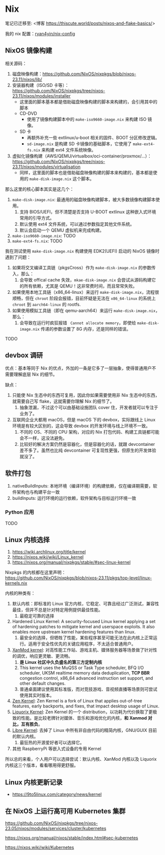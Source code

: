 # Nix

笔记已迁移至: <博客 <https://thiscute.world/posts/nixos-and-flake-basics/>>

我的 nix 配置：[ryan4yin/nix-config](https://github.com/ryan4yin/nix-config)


## NixOS 镜像构建

相关源码：

1. 磁盘映像构建：<https://github.com/NixOS/nixpkgs/blob/nixos-23.11/nixos/lib/>
1. 安装器构建（ISO/SD 卡等）：<https://github.com/NixOS/nixpkgs/tree/nixos-23.11/nixos/modules/installer>
   - 这里面的脚本基本都是借助磁盘映像构建的脚本来构建的，会引用其中的脚本
   - CD-DVD
     - 使用了镜像构建脚本中的 `make-iso9660-image.nix` 来构建 ISO 镜像。
   - SD 卡
     - 再额外补充一些 extlinux/u-boot 相关的固件、BOOT 分区修改逻辑。
     - `sd-image.nix` 是构建 SD 卡镜像的基础脚本，它使用了 `make-ext4-fs.nix` 来构建 ext4 文件系统映像。
1. 虚拟化镜像构建（AWS/QEMU/virtualbox/oci-container/proxmox/...）：<https://github.com/NixOS/nixpkgs/tree/nixos-23.11/nixos/modules/virtualisation>
   - 同样，这里面的脚本也是借助磁盘映像构建的脚本来构建的，基本都是使用的 `make-disk-image.nix` 这个脚本。

那么这里的核心脚本其实是这几个：

1. `make-disk-image.nix`: 最通用的磁盘映像构建脚本，被大多数镜像构建脚本使用。
    1. 支持 BIOS/UEFI，但不清楚是否支持 U-BOOT extlinux 这种嵌入式环境常用的引导方式。
    1. 默认使用 ext4 文件系统，可以通过参数指定其他文件系统。
    1. 默认会启动一个 QEMU 虚拟机来完成构建。
1. `make-iso9660-image.nix`: TODO
1. `make-ext4-fs.nix`: TODO

我在测试使用 `make-disk-image.nix` 构建使用 EDK2(UEFI) 启动的 NixOS 镜像时遇到了问题：

1. 如果将交叉编译工具链（pkgsCross）作为 `make-disk-image.nix` 的参数传入，那么：
    1. 会导致 offical cache 失效，`mkae-disk-image.nix` 会尝试从源码构建它的所有依赖，尤其是 QEMU！这非常费时间，而且常常失败。
1. 如果使用本地工具链（x86_64-linux）来运行 `make-disk-image.nix`，流程很顺畅，但在 `chroot` 阶段会报错，目前怀疑是无法在 `x86_64-linux` 的系统上 `chroot` 到 `aarch64-linux` 的 rootfs.
1. 如果使用模拟工具链（即在 qemu-aarch64）来运行 `make-disk-image.nix`，那么：
    1. 会导致在运行时疯狂报错 ` Cannot allocate memory`，即使给 `make-disk-image.nix` 传递的参数设置了 8G 内存，还是同样的错误。

TODO

## devbox 调研

优点：基本等同于 Nix 的优点，外加的一条是它多了一层抽象，使得普通用户不需要理解底层 Nix 的细节。

缺点：

1. 只能使 Nix 生态中的东西可复用，因此你如果需要使用非 Nix 生态中的东西，就需要自己写 flake，这就需要你理解 Nix 的细节了。
    1. 抽象泄漏，不过这个可以由基础设施团队 cover 住，开发者就可以专注于业务了。
2. 互联网企业大都用 macOS，但是 macOS 下的 devbox，实际跟线上 Linux 环境是有较大区别的，这会导致 devbox 的开发环境与线上环境不一致。
    1. 不同的 OS、不同的 CPU 架构，对应的 Nix 打包代码、构建工具链都可能会不一样，这没法避免。
    2. 比较好的解决方案仍然是容器化，但是容器化的话，就跟 devcontainer 差不多了。虽然也比纯 devcontainer 可复现性更强，但原生的开发体验就没了。


## 软件打包

1. nativeBuildInputs: 本地环境（编译环境）的构建依赖，仅在编译期需要，软件架构也与构建平台一致
3. buildInputs: 运行环境的运行依赖，软件架构与目标运行环境一致

### Python 应用

TODO


## Linux 内核选择

1. https://wiki.archlinux.org/title/kernel
1. https://nixos.wiki/wiki/Linux_kernel
2. https://nixos.org/manual/nixpkgs/stable/#sec-linux-kernel

Nixpkgs 的内核都在这里声明： <https://github.com/NixOS/nixpkgs/blob/nixos-23.11/pkgs/top-level/linux-kernels.nix>

内核的种类有：

1. 默认内核：即标准的 Linux 官方内核，它稳定、可靠且经过广泛测试，兼容性最佳，但并不总是针对特定用例提供最佳性能。
    1. 最稳定可靠的选择
1. Hardened Linux Kernel: A security-focused Linux kernel applying a set of hardening patches to mitigate kernel and userspace exploits. It also enables more upstream kernel hardening features than linux.
    1. 最安全的选择，但牺牲了性能，某些程序甚至可能无法在此内核上正常运行。适用于安全性优先的关键应用程序，不太适合普通用户。
1. [XanMod kernel](https://xanmod.org/): 对高性能工作站、游戏主机、媒体服务器等场景做了针对性的调优，响应更灵敏、更流畅。
    1. **是 Linux 社区中久负盛名的第三方定制内核**
    1. This kernel uses the MuQSS or Task Type scheduler, BFQ I/O scheduler, UKSM realtime memory data deduplication, **TCP BBR** congestion control, x86_64 advanced instruction set support, and other default changes.
    1. 普通桌面建议使用其标准版，而对竞技游戏、音视频直播等场景则可尝试使用其实时版本。
1. [Zen Kernel](https://github.com/zen-kernel/zen-kernel/wiki/FAQ): Zen Kernel is a fork of Linux that applies out-of-tree features, early backports, and fixes, that impact desktop usage of Linux.
1. [Liquorix Kernel](https://github.com/zen-kernel/zen-kernel/wiki/FAQ): Zen Kernel 的一个 distribution，以功耗为代价换取了更极致的性能。是比较老牌针对媒体、音乐和游戏优化的内核，**和 Xanmod 对比，互有胜负**。
1. [Libre Kernel](https://www.fsfla.org/ikiwiki/selibre/linux-libre/): 去掉了 Linux 中所有非自由代码的精简内核，GNU/GUIX 目前的默认内核。
    1. 最狂热的开源爱好者可以选择它。
1. 其他 RaspberryPi 等嵌入式设备的专用 Kernel

所以总的来看，个人用户可以选择尝试：默认内核、XanMod 内核以及 Liquorix 内核这三个版本，看看哪用得更舒服。

## Linux 内核更新记录

- https://9to5linux.com/category/news/kernel

## 在 NixOS 上运行高可用 Kubernetes 集群

https://github.com/NixOS/nixpkgs/tree/nixos-23.05/nixos/modules/services/cluster/kubernetes

https://nixos.org/manual/nixos/stable/index.html#sec-kubernetes

https://nixos.wiki/wiki/Kubernetes

